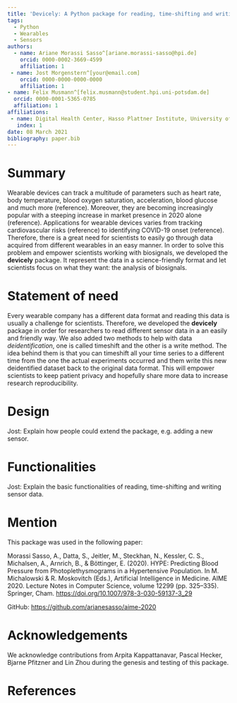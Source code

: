 ```yaml
---
title: 'Devicely: A Python package for reading, time-shifting and writing sensor data'
tags:
  - Python
  - Wearables
  - Sensors
authors:
  - name: Ariane Morassi Sasso^[ariane.morassi-sasso@hpi.de]
    orcid: 0000-0002-3669-4599
    affiliation: 1
 - name: Jost Morgenstern^[your@email.com]
    orcid: 0000-0000-0000-0000
    affiliation: 1
- name: Felix Musmann^[felix.musmann@student.hpi.uni-potsdam.de]
  orcid: 0000-0001-5365-0785
  affiliation: 1
affiliations:
 - name: Digital Health Center, Hasso Plattner Institute, University of Potsdam
   index: 1
date: 08 March 2021
bibliography: paper.bib
---
```


# Summary

Wearable devices can track a multitude of parameters such as heart rate, body
temperature, blood oxygen saturation, acceleration, blood glucose and much more
(reference). Moreover, they are becoming increasingly popular with a steeping
increase in market presence in 2020 alone (reference). Applications for wearable
devices varies from tracking cardiovascular risks (reference) to identifying
COVID-19 onset (reference). Therefore, there is a great need for scientists to
easily go through data acquired from different wearables in an easy manner.
In order to solve this problem and empower scientists working with biosignals,
we developed the **devicely** package. It represent the data in a science-friendly
format and let scientists focus on what they want: the analysis of biosignals.

# Statement of need

Every wearable company has a different data format and reading this data is
usually a challenge for scientists. Therefore, we developed the **devicely** package
in order for researchers to read different sensor data in a an easily and
friendly way. We also added two methods to help with data _deidentification_, one
is called timeshift and the other is a write method. The idea behind them is
that you can timeshift all your time series to a different time from the one the
actual experiments occurred and them write this new deidentified dataset back to
the original data format. This will empower scientists to keep patient privacy
and hopefully share more data to increase research reproducibility.


# Design

Jost: Explain how people could extend the package, e.g. adding a new sensor.

# Functionalities

Jost: Explain the basic functionalities of reading, time-shifting and writing sensor data.

# Mention

This package was used in the following paper:

Morassi Sasso, A., Datta, S., Jeitler, M., Steckhan, N., Kessler, C. S.,
Michalsen, A., Arnrich, B., & Böttinger, E. (2020).
HYPE: Predicting Blood Pressure from Photoplethysmograms in a Hypertensive
Population. In M. Michalowski & R. Moskovitch (Eds.), Artificial Intelligence in
Medicine. AIME 2020. Lecture Notes in Computer Science, volume 12299 (pp.
325–335). Springer, Cham. https://doi.org/10.1007/978-3-030-59137-3_29

GitHub: https://github.com/arianesasso/aime-2020

# Acknowledgements

We acknowledge contributions from Arpita Kappattanavar, Pascal Hecker, Bjarne Pfitzner and Lin
Zhou during the genesis and testing of this package.

# References